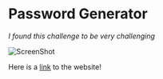 # Password Generator
*I found this challenge to be very challenging*

![ScreenShot](https://github.com/clairedelargy/Challenge-Week-1/blob/main/assets/images/digital-marketing-meeting.jpg)

Here is a [link]() to the website!
